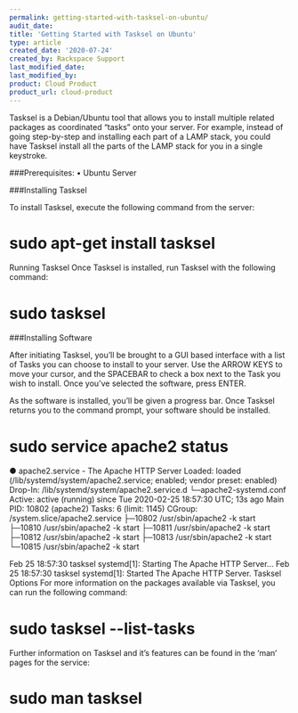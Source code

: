 ```yaml
---
permalink: getting-started-with-tasksel-on-ubuntu/
audit_date:
title: 'Getting Started with Tasksel on Ubuntu'
type: article
created_date: '2020-07-24'
created_by: Rackspace Support
last_modified_date:
last_modified_by:
product: Cloud Product
product_url: cloud-product
---
```


Tasksel is a Debian/Ubuntu tool that allows you to install multiple related packages as coordinated “tasks” onto your server. For example, instead of going step-by-step and installing each part of a LAMP stack, you could have Tasksel install all the parts of the LAMP stack for you in a single keystroke.

###Prerequisites:
• Ubuntu Server

###Installing Tasksel

To install Tasksel, execute the following command from the server:

# sudo apt-get install tasksel
Running Tasksel
Once Tasksel is installed, run Tasksel with the following command:

# sudo tasksel

###Installing Software

After initiating Tasksel, you’ll be brought to a GUI based interface with a list of Tasks you can choose to install to your server. Use the ARROW KEYS to move your cursor, and the SPACEBAR to check a box next to the Task you wish to install. Once you’ve selected the software, press ENTER.

 As the software is installed, you’ll be given a progress bar. Once Tasksel returns you to the command prompt, your software should be installed.

# sudo service apache2 status
● apache2.service - The Apache HTTP Server
   Loaded: loaded (/lib/systemd/system/apache2.service; enabled; vendor preset: enabled)
  Drop-In: /lib/systemd/system/apache2.service.d
           └─apache2-systemd.conf
   Active: active (running) since Tue 2020-02-25 18:57:30 UTC; 13s ago
 Main PID: 10802 (apache2)
    Tasks: 6 (limit: 1145)
   CGroup: /system.slice/apache2.service
           ├─10802 /usr/sbin/apache2 -k start
           ├─10810 /usr/sbin/apache2 -k start
           ├─10811 /usr/sbin/apache2 -k start
           ├─10812 /usr/sbin/apache2 -k start
           ├─10813 /usr/sbin/apache2 -k start
           └─10815 /usr/sbin/apache2 -k start

Feb 25 18:57:30 tasksel systemd[1]: Starting The Apache HTTP Server...
Feb 25 18:57:30 tasksel systemd[1]: Started The Apache HTTP Server.
Tasksel Options
For more information on the packages available via Tasksel, you can run the following command:

# sudo tasksel --list-tasks
Further information on Tasksel and it’s features can be found in the ‘man‘ pages for the service:

# sudo man tasksel
